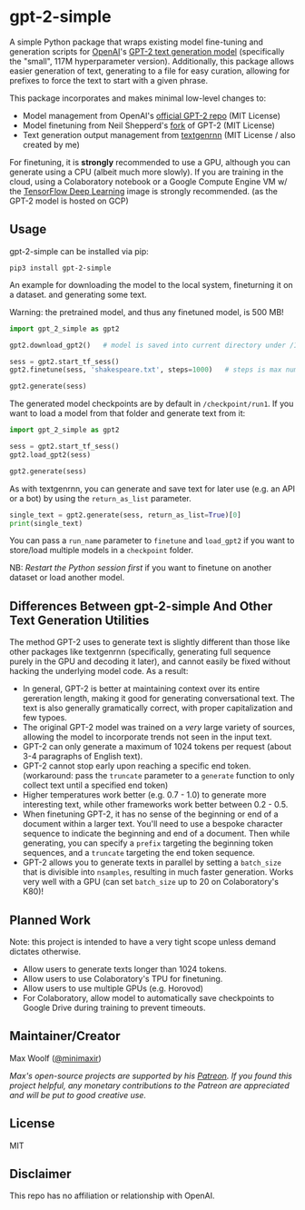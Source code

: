 # gpt-2-simple

A simple Python package that wraps existing model fine-tuning and generation scripts for [OpenAI](https://openai.com)'s [GPT-2 text generation model](https://openai.com/blog/better-language-models/) (specifically the "small", 117M hyperparameter version). Additionally, this package allows easier generation of text, generating to a file for easy curation, allowing for prefixes to force the text to start with a given phrase.

This package incorporates and makes minimal low-level changes to:

* Model management from OpenAI's [official GPT-2 repo](https://github.com/openai/gpt-2) (MIT License)
* Model finetuning from Neil Shepperd's [fork](https://github.com/nshepperd/gpt-2) of GPT-2 (MIT License)
* Text generation output management from [textgenrnn](https://github.com/minimaxir/textgenrnn) (MIT License / also created by me)

For finetuning, it is **strongly** recommended to use a GPU, although you can generate using a CPU (albeit much more slowly). If you are training in the cloud, using a Colaboratory notebook or a Google Compute Engine VM w/ the [TensorFlow Deep Learning](https://cloud.google.com/deep-learning-vm/) image is strongly recommended. (as the GPT-2 model is hosted on GCP)

## Usage

gpt-2-simple can be installed via pip:

```shell
pip3 install gpt-2-simple
```

An example for downloading the model to the local system, fineturning it on a dataset. and generating some text.

Warning: the pretrained model, and thus any finetuned model, is 500 MB!

```python
import gpt_2_simple as gpt2

gpt2.download_gpt2()   # model is saved into current directory under /117M/

sess = gpt2.start_tf_sess()
gpt2.finetune(sess, 'shakespeare.txt', steps=1000)   # steps is max number of training steps

gpt2.generate(sess)
```

The generated model checkpoints are by default in `/checkpoint/run1`. If you want to load a model from that folder and generate text from it:

```python
import gpt_2_simple as gpt2

sess = gpt2.start_tf_sess()
gpt2.load_gpt2(sess)

gpt2.generate(sess)
```

As with textgenrnn, you can generate and save text for later use (e.g. an API or a bot) by using the `return_as_list` parameter.

```python
single_text = gpt2.generate(sess, return_as_list=True)[0]
print(single_text)
```

You can pass a `run_name` parameter to `finetune` and `load_gpt2` if you want to store/load multiple models in a `checkpoint` folder.

NB: *Restart the Python session first* if you want to finetune on another dataset or load another model.

## Differences Between gpt-2-simple And Other Text Generation Utilities

The method GPT-2 uses to generate text is slightly different than those like other packages like textgenrnn (specifically, generating full sequence purely in the GPU and decoding it later), and cannot easily be fixed without hacking the underlying model code. As a result:

* In general, GPT-2 is better at maintaining context over its entire gereration length, making it good for generating conversational text. The text is also generally gramatically correct, with proper capitalization and few typoes.
* The original GPT-2 model was trained on a *very* large variety of sources, allowing the model to incorporate trends not seen in the input text.
* GPT-2 can only generate a maximum of 1024 tokens per request (about 3-4 paragraphs of English text).
* GPT-2 cannot stop early upon reaching a specific end token. (workaround: pass the `truncate` parameter to a `generate` function to only collect text until a specified end token)
* Higher temperatures work better (e.g. 0.7 - 1.0) to generate more interesting text, while other frameworks work better between 0.2 - 0.5.
* When finetuning GPT-2, it has no sense of the beginning or end of a document within a larger text. You'll need to use a bespoke character sequence to indicate the beginning and end of a document. Then while generating, you can specify a `prefix` targeting the beginning token sequences, and a `truncate` targeting the end token sequence.
* GPT-2 allows you to generate texts in parallel by setting a `batch_size` that is divisible into `nsamples`, resulting in much faster generation. Works very well with a GPU (can set `batch_size` up to 20 on Colaboratory's K80)!

## Planned Work

Note: this project is intended to have a very tight scope unless demand dictates otherwise.

* Allow users to generate texts longer than 1024 tokens.
* Allow users to use Colaboratory's TPU for finetuning.
* Allow users to use multiple GPUs (e.g. Horovod)
* For Colaboratory, allow model to automatically save checkpoints to Google Drive during training to prevent timeouts.

## Maintainer/Creator

Max Woolf ([@minimaxir](http://minimaxir.com))

*Max's open-source projects are supported by his [Patreon](https://www.patreon.com/minimaxir). If you found this project helpful, any monetary contributions to the Patreon are appreciated and will be put to good creative use.*

## License

MIT

## Disclaimer

This repo has no affiliation or relationship with OpenAI.